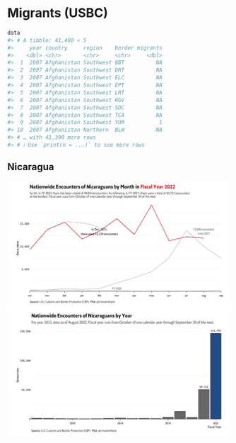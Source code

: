 
<!-- README.md is generated from README.Rmd. Please edit that file -->

# Migrants (USBC)

``` r
data
#> # A tibble: 41,400 × 5
#>     year country     region    border migrants
#>    <dbl> <chr>       <chr>     <chr>     <dbl>
#>  1  2007 Afghanistan Southwest BBT          NA
#>  2  2007 Afghanistan Southwest DRT          NA
#>  3  2007 Afghanistan Southwest ELC          NA
#>  4  2007 Afghanistan Southwest EPT          NA
#>  5  2007 Afghanistan Southwest LRT          NA
#>  6  2007 Afghanistan Southwest RGV          NA
#>  7  2007 Afghanistan Southwest SDC          NA
#>  8  2007 Afghanistan Southwest TCA          NA
#>  9  2007 Afghanistan Southwest YUM           1
#> 10  2007 Afghanistan Northern  BLW          NA
#> # … with 41,390 more rows
#> # ℹ Use `print(n = ...)` to see more rows
```

## Nicaragua

![](Figs/encounters.png)<!-- -->![](Figs/encounters_yearly.png)<!-- -->
